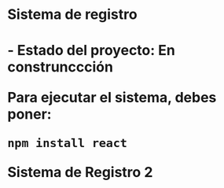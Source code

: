 <h1>Sistema de registro<h1/>
- Estado del proyecto: En construnccción

Para ejecutar el sistema, debes poner:

```npm install react```

Sistema de Registro 2
